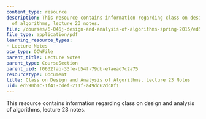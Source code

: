 ```yaml
---
content_type: resource
description: This resource contains information regarding class on design and analysis
  of algorithms, lecture 23 notes.
file: /courses/6-046j-design-and-analysis-of-algorithms-spring-2015/ed590b1c1f41cdef211fa49dc62dc8f1_MIT6_046JS15_lec23.pdf
file_type: application/pdf
learning_resource_types:
- Lecture Notes
ocw_type: OCWFile
parent_title: Lecture Notes
parent_type: CourseSection
parent_uid: f0632fab-33fe-b54f-79db-e7aead7c2a75
resourcetype: Document
title: Class on Design and Analysis of Algorithms, Lecture 23 Notes
uid: ed590b1c-1f41-cdef-211f-a49dc62dc8f1
---
```

This resource contains information regarding class on design and analysis of algorithms, lecture 23 notes.

